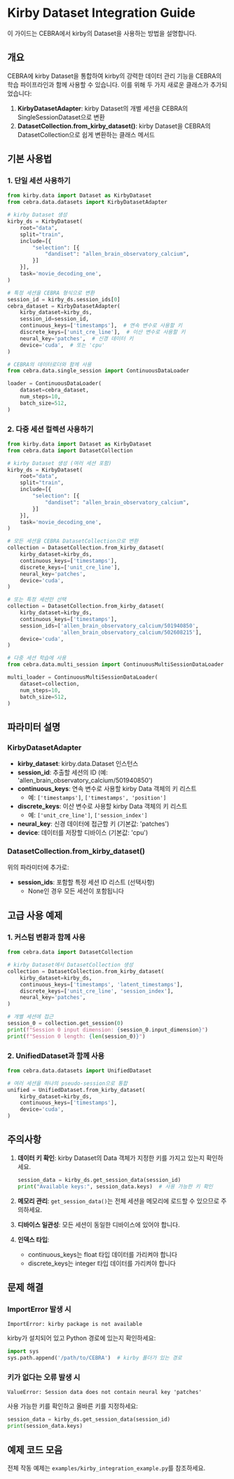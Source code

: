 # Kirby Dataset Integration Guide

이 가이드는 CEBRA에서 kirby의 Dataset을 사용하는 방법을 설명합니다.

## 개요

CEBRA에 kirby Dataset을 통합하여 kirby의 강력한 데이터 관리 기능을 CEBRA의 학습 파이프라인과 함께 사용할 수 있습니다. 이를 위해 두 가지 새로운 클래스가 추가되었습니다:

1. **KirbyDatasetAdapter**: kirby Dataset의 개별 세션을 CEBRA의 SingleSessionDataset으로 변환
2. **DatasetCollection.from_kirby_dataset()**: kirby Dataset을 CEBRA의 DatasetCollection으로 쉽게 변환하는 클래스 메서드

## 기본 사용법

### 1. 단일 세션 사용하기

```python
from kirby.data import Dataset as KirbyDataset
from cebra.data.datasets import KirbyDatasetAdapter

# kirby Dataset 생성
kirby_ds = KirbyDataset(
    root="data",
    split="train",
    include=[{
        "selection": [{
            "dandiset": "allen_brain_observatory_calcium",
        }]
    }],
    task='movie_decoding_one',
)

# 특정 세션을 CEBRA 형식으로 변환
session_id = kirby_ds.session_ids[0]
cebra_dataset = KirbyDatasetAdapter(
    kirby_dataset=kirby_ds,
    session_id=session_id,
    continuous_keys=['timestamps'],  # 연속 변수로 사용할 키
    discrete_keys=['unit_cre_line'],  # 이산 변수로 사용할 키
    neural_key='patches',  # 신경 데이터 키
    device='cuda',  # 또는 'cpu'
)

# CEBRA의 데이터로더와 함께 사용
from cebra.data.single_session import ContinuousDataLoader

loader = ContinuousDataLoader(
    dataset=cebra_dataset,
    num_steps=10,
    batch_size=512,
)
```

### 2. 다중 세션 컬렉션 사용하기

```python
from kirby.data import Dataset as KirbyDataset
from cebra.data import DatasetCollection

# kirby Dataset 생성 (여러 세션 포함)
kirby_ds = KirbyDataset(
    root="data",
    split="train",
    include=[{
        "selection": [{
            "dandiset": "allen_brain_observatory_calcium",
        }]
    }],
    task='movie_decoding_one',
)

# 모든 세션을 CEBRA DatasetCollection으로 변환
collection = DatasetCollection.from_kirby_dataset(
    kirby_dataset=kirby_ds,
    continuous_keys=['timestamps'],
    discrete_keys=['unit_cre_line'],
    neural_key='patches',
    device='cuda',
)

# 또는 특정 세션만 선택
collection = DatasetCollection.from_kirby_dataset(
    kirby_dataset=kirby_ds,
    continuous_keys=['timestamps'],
    session_ids=['allen_brain_observatory_calcium/501940850',
                 'allen_brain_observatory_calcium/502608215'],
    device='cuda',
)

# 다중 세션 학습에 사용
from cebra.data.multi_session import ContinuousMultiSessionDataLoader

multi_loader = ContinuousMultiSessionDataLoader(
    dataset=collection,
    num_steps=10,
    batch_size=512,
)
```

## 파라미터 설명

### KirbyDatasetAdapter

- **kirby_dataset**: kirby.data.Dataset 인스턴스
- **session_id**: 추출할 세션의 ID (예: 'allen_brain_observatory_calcium/501940850')
- **continuous_keys**: 연속 변수로 사용할 kirby Data 객체의 키 리스트
  - 예: `['timestamps']`, `['timestamps', 'position']`
- **discrete_keys**: 이산 변수로 사용할 kirby Data 객체의 키 리스트
  - 예: `['unit_cre_line']`, `['session_index']`
- **neural_key**: 신경 데이터에 접근할 키 (기본값: 'patches')
- **device**: 데이터를 저장할 디바이스 (기본값: 'cpu')

### DatasetCollection.from_kirby_dataset()

위의 파라미터에 추가로:

- **session_ids**: 포함할 특정 세션 ID 리스트 (선택사항)
  - None인 경우 모든 세션이 포함됩니다

## 고급 사용 예제

### 1. 커스텀 변환과 함께 사용

```python
from cebra.data import DatasetCollection

# kirby Dataset에서 DatasetCollection 생성
collection = DatasetCollection.from_kirby_dataset(
    kirby_dataset=kirby_ds,
    continuous_keys=['timestamps', 'latent_timestamps'],
    discrete_keys=['unit_cre_line', 'session_index'],
    neural_key='patches',
)

# 개별 세션에 접근
session_0 = collection.get_session(0)
print(f"Session 0 input dimension: {session_0.input_dimension}")
print(f"Session 0 length: {len(session_0)}")
```

### 2. UnifiedDataset과 함께 사용

```python
from cebra.data.datasets import UnifiedDataset

# 여러 세션을 하나의 pseudo-session으로 통합
unified = UnifiedDataset.from_kirby_dataset(
    kirby_dataset=kirby_ds,
    continuous_keys=['timestamps'],
    device='cuda',
)
```

## 주의사항

1. **데이터 키 확인**: kirby Dataset의 Data 객체가 지정한 키를 가지고 있는지 확인하세요.
   ```python
   session_data = kirby_ds.get_session_data(session_id)
   print("Available keys:", session_data.keys)  # 사용 가능한 키 확인
   ```

2. **메모리 관리**: `get_session_data()`는 전체 세션을 메모리에 로드할 수 있으므로 주의하세요.

3. **디바이스 일관성**: 모든 세션이 동일한 디바이스에 있어야 합니다.

4. **인덱스 타입**:
   - continuous_keys는 float 타입 데이터를 가리켜야 합니다
   - discrete_keys는 integer 타입 데이터를 가리켜야 합니다

## 문제 해결

### ImportError 발생 시
```
ImportError: kirby package is not available
```
kirby가 설치되어 있고 Python 경로에 있는지 확인하세요:
```python
import sys
sys.path.append('/path/to/CEBRA')  # kirby 폴더가 있는 경로
```

### 키가 없다는 오류 발생 시
```
ValueError: Session data does not contain neural key 'patches'
```
사용 가능한 키를 확인하고 올바른 키를 지정하세요:
```python
session_data = kirby_ds.get_session_data(session_id)
print(session_data.keys)
```

## 예제 코드 모음

전체 작동 예제는 `examples/kirby_integration_example.py`를 참조하세요.
